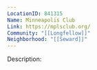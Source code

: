 ```yaml
---
LocationID: 841315
Name: Minneapolis Club
Link: https://mplsclub.org/
Community: "[[Longfellow]]"
Neighborhood: "[[Seward]]"
---
```


Description: